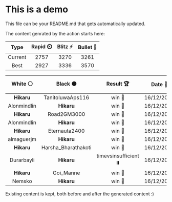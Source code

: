 # This is a demo

This file can be your README.md that gets automatically updated.

The content genrated by the action starts here:

<!--START_SECTION:chessStats-->
<!-- Automatically generated with https://github.com/Balastrong/chess-stats-action -->

| Type | Rapid ⏲️ | Blitz ⚡ | Bullet 🔫 |
|:---:|:---:|:---:|:---:|
| Current | 2757 | 3270 | 3261 |
| Best | 2927 | 3336 | 3570 |

| White ⚪ | Black ⚫ | Result 🏆 | Date 📅 | Position 🗺️ | Type 🕕 |
|:---:|:---:|:---:|:---:|:---:|:---:|
| **Hikaru** | TanitoluwaAps116 | win 🥇 | 16/12/2023 | <a href="http://www.ee.unb.ca/cgi-bin/tervo/fen.pl?select=r3k2r/p2nbppp/1q2p3/2p1PP2/2Pp4/1P3QN1/P1P3PP/R1B2RK1 b kq -">Link</a> | Bullet |
| Alonmindlin | **Hikaru** | win 🥇 | 16/12/2023 | <a href="http://www.ee.unb.ca/cgi-bin/tervo/fen.pl?select=8/7k/p5p1/4b3/4pQ2/7P/6PK/q7 w - -">Link</a> | Bullet |
| **Hikaru** | Road2GM3000 | win 🥇 | 16/12/2023 | <a href="http://www.ee.unb.ca/cgi-bin/tervo/fen.pl?select=5nk1/1rq1bp2/Q3p1p1/P2pP2p/3p1P2/1P3NP1/R2B2KP/1R6 b - -">Link</a> | Bullet |
| Alonmindlin | **Hikaru** | win 🥇 | 16/12/2023 | <a href="http://www.ee.unb.ca/cgi-bin/tervo/fen.pl?select=1R2b1k1/r7/3pr1p1/2p3B1/6Pp/8/6PK/8 w - -">Link</a> | Bullet |
| **Hikaru** | Eternauta2400 | win 🥇 | 16/12/2023 | <a href="http://www.ee.unb.ca/cgi-bin/tervo/fen.pl?select=4k3/p7/7p/4p2Q/4N2q/2P5/PPK2P2/8 b - -">Link</a> | Bullet |
| almaguerjm | **Hikaru** | win 🥇 | 16/12/2023 | <a href="http://www.ee.unb.ca/cgi-bin/tervo/fen.pl?select=r2q1rk1/1p2ppbp/2p3p1/p7/P2P4/2N1P1N1/bPP3PP/2KR3R w - -">Link</a> | Bullet |
| **Hikaru** | Harsha_Bharathakoti | win 🥇 | 16/12/2023 | <a href="http://www.ee.unb.ca/cgi-bin/tervo/fen.pl?select=1Q6/4q1bk/4p1pp/p1p5/3pP3/1P1P4/1PPN2PP/5RK1 b - -">Link</a> | Bullet |
| Durarbayli | **Hikaru** | timevsinsufficient ⏸️ | 16/12/2023 | <a href="http://www.ee.unb.ca/cgi-bin/tervo/fen.pl?select=8/5Pk1/8/7P/7K/8/8/8 w - -">Link</a> | Bullet |
| **Hikaru** | Goi_Manne | win 🥇 | 16/12/2023 | <a href="http://www.ee.unb.ca/cgi-bin/tervo/fen.pl?select=r2r3k/1p5R/2p3BN/8/pnPb4/6P1/PP3P2/4R1K1 b - -">Link</a> | Bullet |
| Nemsko | **Hikaru** | win 🥇 | 16/12/2023 | <a href="http://www.ee.unb.ca/cgi-bin/tervo/fen.pl?select=r4rk1/5p2/p1p2Qp1/7p/1pq4P/8/PPb3P1/1K1RR3 w - -">Link</a> | Bullet |

<!--END_SECTION:chessStats-->

Existing content is kept, both before and after the generated content :)
